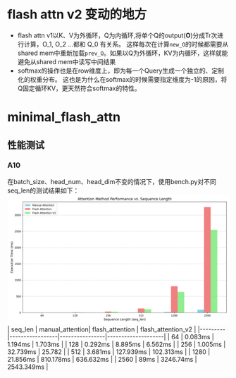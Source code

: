 # flash attn v2 变动的地方
* flash attn v1以K、V为外循环，Q为内循环,将单个Q的output(**O**)分成Tr次进行计算，O_1, O_2 ...都和 Q_0 有关系。 这样每次在计算`new_O`的时候都需要从shared mem中重新加载`prev_O`。如果以Q为外循环，KV为内循环，这样就能避免从shared mem中读写中间结果
* softmax的操作也是在row维度上，即为每一个Query生成一个独立的、定制化的权重分布。 这也是为什么在softmax的时候需要指定维度为-1的原因，将Q固定循环KV，更天然符合softmax的特性。

# minimal_flash_attn
## 性能测试
### A10
在batch_size、head_num、head_dim不变的情况下，使用bench.py对不同seq_len的测试结果如下：<br>
![Time Comparison Plot](minimal_flash_attn/images/time_compare.jpg)<br>
| seq_len | manual_attention| flash_attention | flash_attention_v2 |
|---------|-----------------|----------------|--------------------|
| 64     | 0.083ms           | 1.194ms         | 1.703ms             |
| 128    | 0.292ms           | 8.895ms         | 6.562ms             |
| 256    | 1.005ms           | 32.739ms         | 25.782             |
| 512    | 3.681ms           | 127.939ms         | 102.313ms             |
| 1280    | 21.856ms           | 810.178ms         | 636.632ms             |
| 2560    | 89ms           | 3246.74ms         | 2543.349ms             |